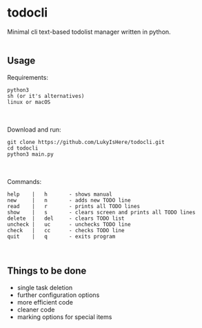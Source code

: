 # todocli
Minimal cli text-based todolist manager written in python.<br/>
<br/>
## Usage
Requirements:
```
python3
sh (or it's alternatives)
linux or macOS
```
<br/> <br/>
Download and run:
```
git clone https://github.com/LukyIsHere/todocli.git
cd todocli
python3 main.py
```
<br/><br/>
Commands:
```
help    |   h       - shows manual
new     |   n       - adds new TODO line
read    |   r       - prints all TODO lines
show    |   s       - clears screen and prints all TODO lines
delete  |   del     - clears TODO list
uncheck |   uc      - unchecks TODO line
check   |   cc      - checks TODO line
quit    |   q       - exits program
```
<br>


## Things to be done
* single task deletion
* further configuration options
* more efficient code
* cleaner code
* marking options for special items
